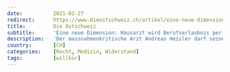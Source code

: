 ```yaml
---
date:          2021-02-27
redirect:      https://www.dieostschweiz.ch/artikel/eine-neue-dimension-hausarzt-wird-berufserlaubnis-per-sofort-entzogen-jxVNGdG
title:         Die Ostschweiz
subtitle:      'Eine neue Dimension: Hausarzt wird Berufserlaubnis per sofort entzogen'
description:   'Der massnahmenkritische Arzt Andreas Heisler darf seinen Beruf ab sofort nicht mehr ausüben. Nach der Rückkehr aus dem Ausland erwartete ihn die Polizei. Die kantonalen Behörden entziehen ihm die Berufserlaubnis. Exklusiv bei uns: Die Ereignisse und Heislers Reaktion.'
country:       [CH]
categories:    [Recht, Medizin, Widerstand]
tags:          [willkür]
---
```


